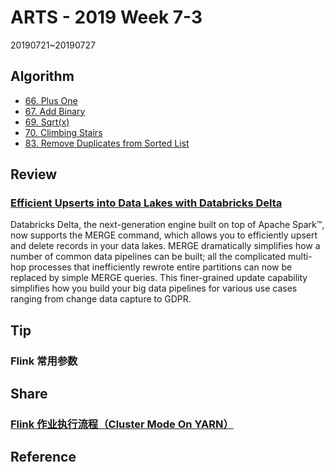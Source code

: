 # ARTS - 2019 Week 7-3

20190721~20190727

## Algorithm

- [66. Plus One](https://leetcode.com/problems/plus-one/)
- [67. Add Binary](https://leetcode.com/problems/add-binary/)
- [69. Sqrt(x)](https://leetcode.com/problems/sqrtx)
- [70. Climbing Stairs](https://leetcode.com/problems/climbing-stairs/)
- [83. Remove Duplicates from Sorted List](https://leetcode.com/problems/remove-duplicates-from-sorted-list/)

## Review

### [Efficient Upserts into Data Lakes with Databricks Delta](https://databricks.com/blog/2019/03/19/efficient-upserts-into-data-lakes-databricks-delta.html)

Databricks Delta, the next-generation engine built on top of Apache Spark™, now supports the MERGE command, which allows you to efficiently upsert and delete records in your data lakes. MERGE dramatically simplifies how a number of common data pipelines can be built; all the complicated multi-hop processes that inefficiently rewrote entire partitions can now be replaced by simple MERGE queries. This finer-grained update capability simplifies how you build your big data pipelines for various use cases ranging from change data capture to GDPR.

## Tip

### Flink 常用参数

## Share

### [Flink 作业执行流程（Cluster Mode On YARN）](../../share/2019/flink-job-execution-process.md)

## Reference
